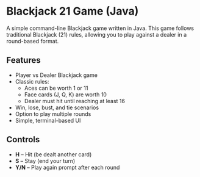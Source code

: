 # Blackjack 21 Game (Java)

A simple command-line Blackjack game written in Java. This game follows traditional Blackjack (21) rules, allowing you to play against a dealer in a round-based format.

## Features

- Player vs Dealer Blackjack game
- Classic rules:
  - Aces can be worth 1 or 11
  - Face cards (J, Q, K) are worth 10
  - Dealer must hit until reaching at least 16
- Win, lose, bust, and tie scenarios
- Option to play multiple rounds
- Simple, terminal-based UI

## Controls

- **H** – Hit (be dealt another card)
- **S** – Stay (end your turn)
- **Y/N** – Play again prompt after each round


